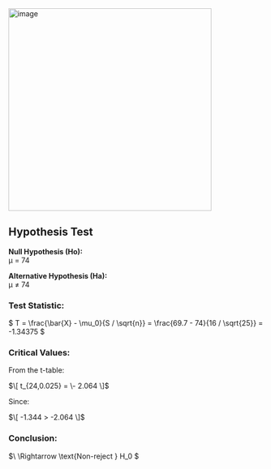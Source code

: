 <img width="400" alt="image" src="https://github.com/user-attachments/assets/fb3678a8-910f-4629-af5d-5d28919c6dc1" />  

## Hypothesis Test

**Null Hypothesis (Ho):**  
μ = 74   

**Alternative Hypothesis (Ha):**  
μ ≠ 74

### Test Statistic:

$ T = \frac{\bar{X} - \mu_0}{S / \sqrt{n}} = \frac{69.7 - 74}{16 / \sqrt{25}} = -1.34375 \$

### Critical Values:

From the t-table:

$\[ t_{24,0.025} = \- 2.064 \]$

Since:

$\[ -1.344 > -2.064 \]$

### Conclusion:

$\ \Rightarrow \text{Non-reject } H_0 \$
